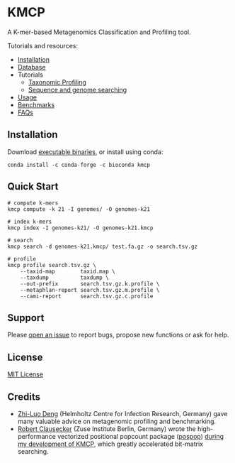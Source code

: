 # KMCP

A K-mer-based Metagenomics Classification and Profiling tool.

Tutorials and resources:

- [Installation](https://bioinf.shenwei.me/kmcp/download)
- [Database]((https://bioinf.shenwei.me/kmcp/database))
- Tutorials
    - [Taxonomic Profiling](https://bioinf.shenwei.me/kmcp/tutorial/profiling)
    - [Sequence and genome searching](https://bioinf.shenwei.me/kmcp/tutorial/searching)
- [Usage](https://bioinf.shenwei.me/kmcp/usage)
- [Benchmarks](https://bioinf.shenwei.me/kmcp/benchmark)
- [FAQs](https://bioinf.shenwei.me/kmcp/faq)

## Installation

Download [executable binaries](https://github.com/shenwei356/kmcp/releases),
or install using conda:

    conda install -c conda-forge -c bioconda kmcp

## Quick Start

    # compute k-mers
    kmcp compute -k 21 -I genomes/ -O genomes-k21 

    # index k-mers
    kmcp index -I genomes-k21/ -O genomes-k21.kmcp
    
    # search    
    kmcp search -d genomes-k21.kmcp/ test.fa.gz -o search.tsv.gz

    # profile
    kmcp profile search.tsv.gz \
        --taxid-map        taxid.map \
        --taxdump          taxdump \
        --out-prefix       search.tsv.gz.k.profile \
        --metaphlan-report search.tsv.gz.m.profile \
        --cami-report      search.tsv.gz.c.profile

## Support

Please [open an issue](https://github.com/shenwei356/kmcp/issues) to report bugs,
propose new functions or ask for help.

## License

[MIT License](https://github.com/shenwei356/kmcp/blob/master/LICENSE)

## Credits

- [Zhi-Luo Deng](https://dawnmy.github.io/CV/) (Helmholtz Centre for Infection Research, Germany)
  gave many valuable advice on metagenomic profiling and benchmarking.
- [Robert Clausecker](https://github.com/clausecker/) (Zuse Institute Berlin, Germany)
  wrote the high-performance vectorized positional popcount package 
  ([pospop](https://github.com/clausecker/pospop)) 
  [during my development of KMCP](https://stackoverflow.com/questions/63248047/),
  which greatly accelerated bit-matrix searching.
